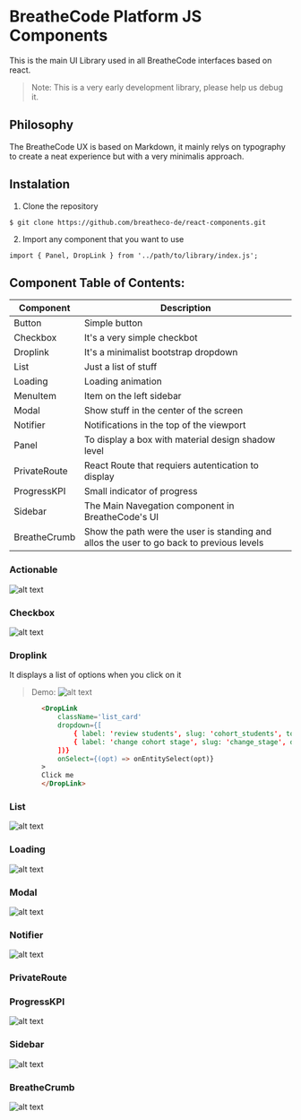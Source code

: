 # BreatheCode Platform JS Components

This is the main UI Library used in all BreatheCode interfaces based on react.
> Note: This is a very early development library, please help us debug it.

## Philosophy

The BreatheCode UX is based on Markdown, it mainly relys on typography to create
a neat experience but with a very minimalis approach.

## Instalation

1. Clone the repository
```
$ git clone https://github.com/breatheco-de/react-components.git
```
2. Import any component that you want to use
```
import { Panel, DropLink } from '../path/to/library/index.js';
```

## Component Table of Contents:

| Component     | Description                                                                               |
|---------------|-------------------------------------------------------------------------------------------|
| Button        |Simple button                                                                              | 
| Checkbox      |It's a very simple checkbot                                                                | 
| Droplink      |It's a minimalist bootstrap dropdown                                                       | 
| List          |Just a list of stuff                                                                       | 
| Loading       |Loading animation                                                                          | 
| MenuItem      |Item on the left sidebar                                                                   | 
| Modal         |Show stuff in the center of the screen                                                     | 
| Notifier      |Notifications in the top of the viewport                                                   | 
| Panel         |To display a box with material design shadow level                                         | 
| PrivateRoute  |React Route that requiers autentication to display                                         | 
| ProgressKPI   |Small indicator of progress                                                                | 
| Sidebar       |The Main Navegation component in BreatheCode's UI                                          | 
| BreatheCrumb  |Show the path were the user is standing and allos the user to go back to previous levels   | 

### Actionable
![alt text](https://breatheco-de.github.io/react-components/img/actionable.png "Logo Title Text 1")

### Checkbox
![alt text](https://breatheco-de.github.io/react-components/img/checkbox.png "Logo Title Text 1")

### Droplink
It displays a list of options when you click on it
> Demo:
> ![alt text](https://breatheco-de.github.io/react-components/img/droplink.png "Logo Title Text 1")

```html
        <DropLink
            className='list_card' 
            dropdown={[
                { label: 'review students', slug: 'cohort_students', to: `/manage/student/?cohort=${data.slug}`},
                { label: 'change cohort stage', slug: 'change_stage', data: someData }
            ])}
            onSelect={(opt) => onEntitySelect(opt)}
        >
        Click me
        </DropLink>
```

### List
![alt text](https://breatheco-de.github.io/react-components/img/list.png "Logo Title Text 1")

### Loading
![alt text](https://breatheco-de.github.io/react-components/img/loading.png "Logo Title Text 1")

### Modal
![alt text](https://breatheco-de.github.io/react-components/img/modal.png "Logo Title Text 1")

### Notifier
![alt text](https://breatheco-de.github.io/react-components/img/notifier.png "Logo Title Text 1")

### PrivateRoute
### ProgressKPI
![alt text](https://breatheco-de.github.io/react-components/img/progress_kpi.png "Logo Title Text 1")
### Sidebar
![alt text](https://breatheco-de.github.io/react-components/img/sidebar.png "Logo Title Text 1")
### BreatheCrumb
![alt text](https://breatheco-de.github.io/react-components/img/breadcrump.png "Logo Title Text 1")

